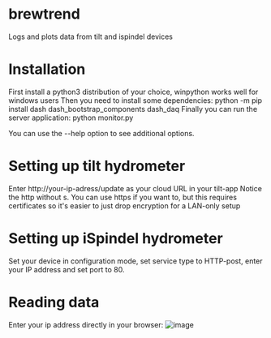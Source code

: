 # brewtrend
Logs and plots data from tilt and ispindel devices

# Installation
First install a python3 distribution of your choice, winpython works well for windows users
Then you need to install some dependencies:
python -m pip install dash dash_bootstrap_components dash_daq
Finally you can run the server application:
python monitor.py

You can use the --help option to see additional options.

# Setting up tilt hydrometer
Enter http://your-ip-adress/update as your cloud URL in your tilt-app
Notice the http without s. You can use https if you want to, but this requires certificates so it's easier to just drop encryption for a LAN-only setup

# Setting up iSpindel hydrometer
Set your device in configuration mode, set service type to HTTP-post, enter your IP address and set port to 80.

# Reading data
Enter your ip address directly in your browser:
![image](https://user-images.githubusercontent.com/51258725/141705419-ee34d3ca-3c69-44f0-8589-581d3d558f61.png)

